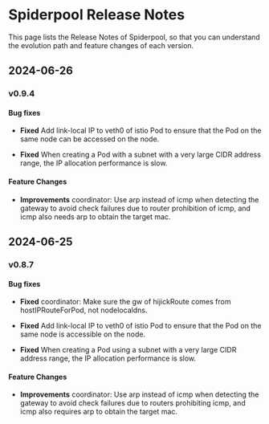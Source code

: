 # Spiderpool Release Notes

This page lists the Release Notes of Spiderpool, so that you can understand the
evolution path and feature changes of each version.

## 2024-06-26

### v0.9.4

#### Bug fixes

- **Fixed** Add link-local IP to veth0 of istio Pod to ensure that the Pod on the same node can be accessed on the node.

- **Fixed** When creating a Pod with a subnet with a very large CIDR address range, the IP allocation performance is slow.

#### Feature Changes

- **Improvements** coordinator: Use arp instead of icmp when detecting the gateway to avoid check failures due to router prohibition of icmp, and icmp also needs arp to obtain the target mac.

## 2024-06-25

### v0.8.7

#### Bug fixes

- **Fixed** coordinator: Make sure the gw of hijickRoute comes from hostIPRouteForPod, not nodelocaldns.

- **Fixed** Add link-local IP to veth0 of istio Pod to ensure that the Pod on the same node is accessible on the node.

- **Fixed** When creating a Pod using a subnet with a very large CIDR address range, the IP allocation performance is slow.

#### Feature Changes

- **Improvements** coordinator: Use arp instead of icmp when detecting the gateway to avoid check failures due to routers prohibiting icmp, and icmp also requires arp to obtain the target mac.
